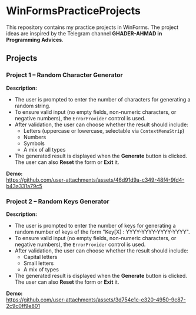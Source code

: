 # WinFormsPracticeProjects

This repository contains my practice projects in WinForms. The project ideas are inspired by the Telegram channel **GHADER-AHMAD in Programming Advices**.

## Projects

### Project 1 – Random Character Generator  

**Description:**  
- The user is prompted to enter the number of characters for generating a random string.  
- To ensure valid input (no empty fields, non-numeric characters, or negative numbers), the `ErrorProvider` control is used.  
- After validation, the user can choose whether the result should include:  
  - Letters (uppercase or lowercase, selectable via `ContextMenuStrip`)  
  - Numbers  
  - Symbols  
  - A mix of all types  
- The generated result is displayed when the **Generate** button is clicked. The user can also **Reset** the form or **Exit** it.  

**Demo:**  
https://github.com/user-attachments/assets/46d91d9a-c349-48f4-9fd4-b43a331a79c5

### Project 2 – Random Keys Generator  

**Description:**  
- The user is prompted to enter the number of keys for generating a random number of keys of the form "Key[X] : YYYY-YYYY-YYYY-YYYY".  
- To ensure valid input (no empty fields, non-numeric characters, or negative numbers), the `ErrorProvider` control is used.  
- After validation, the user can choose whether the result should include:  
  - Capital letters
  - Small letters
  - A mix of types  
- The generated result is displayed when the **Generate** button is clicked. The user can also **Reset** the form or **Exit** it.  

**Demo:**  
https://github.com/user-attachments/assets/3d754e1c-e320-4950-9c87-2c9c0ff9e801





